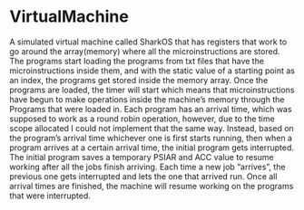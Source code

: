 # VirtualMachine

A simulated virtual machine called SharkOS that has registers that work to go around the array(memory) where all the microinstructions are stored. The programs start loading the programs from txt files that have the microinstructions inside them, and with the static value of a starting point as an index, the programs get stored inside the memory array. Once the programs are loaded, the timer will start which means that microinstructions have begun to make operations inside the machine’s memory through the Programs that were loaded in. Each program has an arrival time, which was supposed to work as a round robin operation, however, due to the time scope allocated I could not implement that the same way. Instead, based on the program’s arrival time whichever one is first starts running, then when a program arrives at a certain arrival time, the initial program gets interrupted. The initial program saves a temporary PSIAR and ACC value to resume working after all the jobs finish arriving. Each time a new job “arrives”, the previous one gets interrupted and lets the one that arrived run. Once all arrival times are finished, the machine will resume working on the programs that were interrupted.
